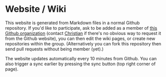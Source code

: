 # Website / Wiki

This website is generated from Markdown files in a normal 
Github repository. If you'd like to participate, ask
to be added as a member of [this Github
organization](https://github.com/LondonRustLearners) (contact
[Christian](mailto:chrjae@gmail.com) if there's no obvious way to
request it from the Github website), you can then edit the wiki pages,
or create new repositories within the group. (Alternatively you can fork 
this repository then send pull requests without being member (yet).)

The website updates automatically every 10 minutes from Github. You
can also trigger a sync earlier by pressing the sync button (top right
corner of page).
